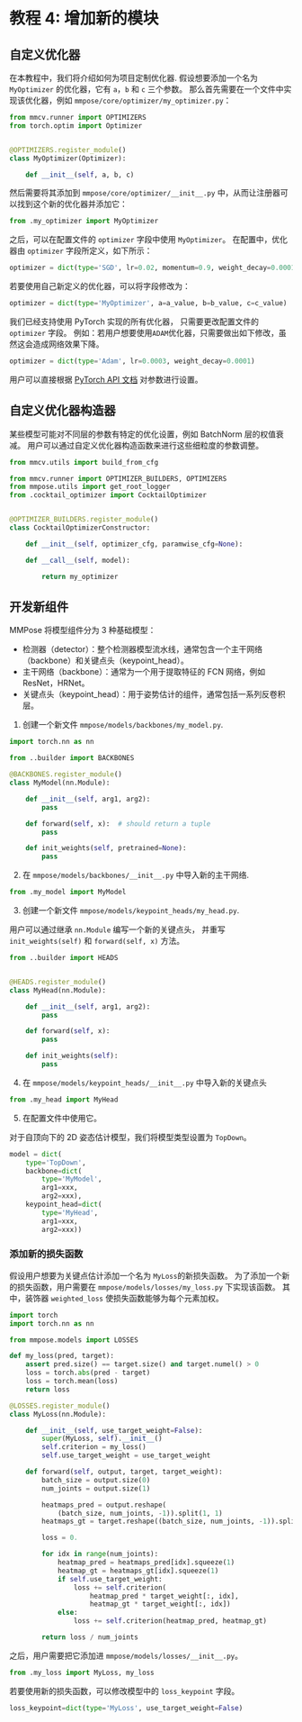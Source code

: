 # 教程 4: 增加新的模块

## 自定义优化器

在本教程中，我们将介绍如何为项目定制优化器.
假设想要添加一个名为 `MyOptimizer` 的优化器，它有 `a`，`b` 和 `c` 三个参数。
那么首先需要在一个文件中实现该优化器，例如 `mmpose/core/optimizer/my_optimizer.py`：

```python
from mmcv.runner import OPTIMIZERS
from torch.optim import Optimizer


@OPTIMIZERS.register_module()
class MyOptimizer(Optimizer):

    def __init__(self, a, b, c)

```

然后需要将其添加到 `mmpose/core/optimizer/__init__.py` 中，从而让注册器可以找到这个新的优化器并添加它：

```python
from .my_optimizer import MyOptimizer
```

之后，可以在配置文件的 `optimizer` 字段中使用 `MyOptimizer`。
在配置中，优化器由 `optimizer` 字段所定义，如下所示：

```python
optimizer = dict(type='SGD', lr=0.02, momentum=0.9, weight_decay=0.0001)
```

若要使用自己新定义的优化器，可以将字段修改为：

```python
optimizer = dict(type='MyOptimizer', a=a_value, b=b_value, c=c_value)
```

我们已经支持使用 PyTorch 实现的所有优化器，
只需要更改配置文件的 `optimizer` 字段。
例如：若用户想要使用`ADAM`优化器，只需要做出如下修改，虽然这会造成网络效果下降。

```python
optimizer = dict(type='Adam', lr=0.0003, weight_decay=0.0001)
```

用户可以直接根据 [PyTorch API 文档](https://pytorch.org/docs/stable/optim.html?highlight=optim#module-torch.optim)
对参数进行设置。

## 自定义优化器构造器

某些模型可能对不同层的参数有特定的优化设置，例如 BatchNorm 层的权值衰减。
用户可以通过自定义优化器构造函数来进行这些细粒度的参数调整。

```python
from mmcv.utils import build_from_cfg

from mmcv.runner import OPTIMIZER_BUILDERS, OPTIMIZERS
from mmpose.utils import get_root_logger
from .cocktail_optimizer import CocktailOptimizer


@OPTIMIZER_BUILDERS.register_module()
class CocktailOptimizerConstructor:

    def __init__(self, optimizer_cfg, paramwise_cfg=None):

    def __call__(self, model):

        return my_optimizer

```

## 开发新组件

MMPose 将模型组件分为 3 种基础模型：

- 检测器（detector）：整个检测器模型流水线，通常包含一个主干网络（backbone）和关键点头（keypoint_head）。
- 主干网络（backbone）：通常为一个用于提取特征的 FCN 网络，例如 ResNet，HRNet。
- 关键点头（keypoint_head）：用于姿势估计的组件，通常包括一系列反卷积层。

1. 创建一个新文件 `mmpose/models/backbones/my_model.py`.

```python
import torch.nn as nn

from ..builder import BACKBONES

@BACKBONES.register_module()
class MyModel(nn.Module):

    def __init__(self, arg1, arg2):
        pass

    def forward(self, x):  # should return a tuple
        pass

    def init_weights(self, pretrained=None):
        pass
```

2. 在 `mmpose/models/backbones/__init__.py` 中导入新的主干网络.

```python
from .my_model import MyModel
```

3. 创建一个新文件 `mmpose/models/keypoint_heads/my_head.py`.

用户可以通过继承 `nn.Module` 编写一个新的关键点头，
并重写 `init_weights(self)` 和 `forward(self, x)` 方法。

```python
from ..builder import HEADS


@HEADS.register_module()
class MyHead(nn.Module):

    def __init__(self, arg1, arg2):
        pass

    def forward(self, x):
        pass

    def init_weights(self):
        pass
```

4. 在 `mmpose/models/keypoint_heads/__init__.py` 中导入新的关键点头

```python
from .my_head import MyHead
```

5. 在配置文件中使用它。

对于自顶向下的 2D 姿态估计模型，我们将模型类型设置为 `TopDown`。

```python
model = dict(
    type='TopDown',
    backbone=dict(
        type='MyModel',
        arg1=xxx,
        arg2=xxx),
    keypoint_head=dict(
        type='MyHead',
        arg1=xxx,
        arg2=xxx))
```

### 添加新的损失函数

假设用户想要为关键点估计添加一个名为 `MyLoss`的新损失函数。
为了添加一个新的损失函数，用户需要在 `mmpose/models/losses/my_loss.py` 下实现该函数。
其中，装饰器 `weighted_loss` 使损失函数能够为每个元素加权。

```python
import torch
import torch.nn as nn

from mmpose.models import LOSSES

def my_loss(pred, target):
    assert pred.size() == target.size() and target.numel() > 0
    loss = torch.abs(pred - target)
    loss = torch.mean(loss)
    return loss

@LOSSES.register_module()
class MyLoss(nn.Module):

    def __init__(self, use_target_weight=False):
        super(MyLoss, self).__init__()
        self.criterion = my_loss()
        self.use_target_weight = use_target_weight

    def forward(self, output, target, target_weight):
        batch_size = output.size(0)
        num_joints = output.size(1)

        heatmaps_pred = output.reshape(
            (batch_size, num_joints, -1)).split(1, 1)
        heatmaps_gt = target.reshape((batch_size, num_joints, -1)).split(1, 1)

        loss = 0.

        for idx in range(num_joints):
            heatmap_pred = heatmaps_pred[idx].squeeze(1)
            heatmap_gt = heatmaps_gt[idx].squeeze(1)
            if self.use_target_weight:
                loss += self.criterion(
                    heatmap_pred * target_weight[:, idx],
                    heatmap_gt * target_weight[:, idx])
            else:
                loss += self.criterion(heatmap_pred, heatmap_gt)

        return loss / num_joints
```

之后，用户需要把它添加进 `mmpose/models/losses/__init__.py`。

```python
from .my_loss import MyLoss, my_loss

```

若要使用新的损失函数，可以修改模型中的 `loss_keypoint` 字段。

```python
loss_keypoint=dict(type='MyLoss', use_target_weight=False)
```